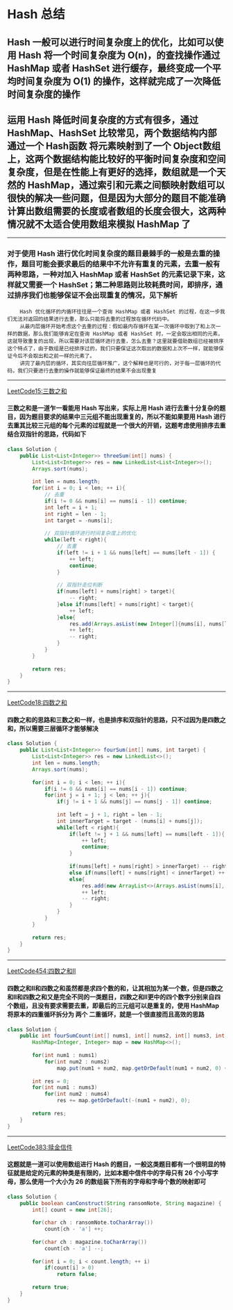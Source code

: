 # Hash 总结

## Hash 一般可以进行时间复杂度上的优化，比如可以使用 Hash 将一个时间复杂度为 O(n)，的查找操作通过 HashMap 或者 HashSet 进行缓存，最终变成一个平均时间复杂度为 O(1) 的操作，这样就完成了一次降低时间复杂度的操作

## 运用 Hash 降低时间复杂度的方式有很多，通过 HashMap、HashSet 比较常见，两个数据结构内部通过一个 Hash函数 将元素映射到了一个 Object数组上，这两个数据结构能比较好的平衡时间复杂度和空间复杂度，但是在性能上有更好的选择，数组就是一个天然的 HashMap，通过索引和元素之间额映射数组可以很快的解决一些问题，但是因为大部分的题目不能准确计算出数组需要的长度或者数组的长度会很大，这两种情况就不太适合使用数组来模拟 HashMap 了

---

### 对于使用 Hash 进行优化时间复杂度的题目最棘手的一般是去重的操作，题目可能会要求最后的结果中不允许有重复的元素，去重一般有两种思路，一种对加入 HashMap 或者 HashSet 的元素记录下来，这样就又需要一个 HashSet；第二种思路则比较耗费时间，即排序，通过排序我们也能够保证不会出现重复的情况，见下解析

```plain text
    Hash 优化循环的内循环往往是一个查询 HashMap 或者 HashSet 的过程，在这一步我们无法对返回的结果进行去重，那么只能将去重的过程放在循环代码中。
    从最内层循环开始考虑这个去重的过程：假如最内存循环在某一次循环中取到了和上次一样的数据，那么我们能够肯定在查询 HashMap 或者 HashSet 时，一定会取出相同的元素，这就导致重复的出现，所以需要对该层循环进行去重，怎么去重？这里就要借助数组已经被排序这个特点了，由于数组是已经排序过的，我们只要保证这次取出的数据和上次不一样，就能够保证今后不会取出和之前一样的元素了。
    讲完了最内层的循环，其实向往层循环推广，这个解释也是可行的，对于每一层循环的代码，我们只要进行去重的操作就能够保证最终的结果不会出现重复
```

---

[LeetCode15:三数之和](https://leetcode.com/problems/3sum/)

#### 三数之和是一道乍一看能用 Hash 写出来，实际上用 Hash 进行去重十分复杂的题目，因为题目要求的结果中三元组不能出现重复的，所以不能如果要用 Hash 进行去重其比较三元组的每个元素的过程就是一个很大的开销，这题考虑使用**排序去重**结合**双指针**的思路，代码如下

```java
class Solution {
    public List<List<Integer>> threeSum(int[] nums) {
        List<List<Integer>> res = new LinkedList<List<Integer>>();
        Arrays.sort(nums);
        
        int len = nums.length;
        for(int i = 0; i < len; ++ i){
            // 去重
            if(i != 0 && nums[i] == nums[i - 1]) continue;
            int left = i + 1;
            int right = len - 1;
            int target = -nums[i];
            
            // 双指针循环进行时间复杂度上的优化
            while(left < right){
                // 去重
                if(left != i + 1 && nums[left] == nums[left - 1]) {
                    ++ left;
                    continue;
                }
                
                // 双指针走位判断
                if(nums[left] + nums[right] > target){
                    -- right;
                }else if(nums[left] + nums[right] < target){
                    ++ left;
                }else{
                    res.add(Arrays.asList(new Integer[]{nums[i], nums[left], nums[right]}));
                    ++ left;
                    -- right;
                }
            }
        }
        
        return res;
    }
}
```

---

[LeetCode18:四数之和](https://leetcode.com/problems/4sum/)

#### 四数之和的思路和三数之和一样，也是排序和双指针的思路，只不过因为是四数之和，所以需要三层循环才能够解决

```java
class Solution {
    public List<List<Integer>> fourSum(int[] nums, int target) {
        List<List<Integer>> res = new LinkedList<>();   
        int len = nums.length;
        Arrays.sort(nums);
        
        for(int i = 0; i < len; ++ i){
            if(i != 0 && nums[i] == nums[i - 1]) continue;
            for(int j = i + 1; j < len; ++ j){
                if(j != i + 1 && nums[j] == nums[j - 1]) continue;
                
                int left = j + 1, right = len - 1;
                int innerTarget = target - (nums[i] + nums[j]);
                while(left < right){
                    if(left != j + 1 && nums[left] == nums[left - 1]){
                        ++ left;
                        continue;
                    }
                    
                    if(nums[left] + nums[right] > innerTarget) -- right;
                    else if(nums[left] + nums[right] < innerTarget) ++ left;
                    else{
                        res.add(new ArrayList<>(Arrays.asList(nums[i], nums[j], nums[left], nums[right])));
                        ++ left;
                        -- right;
                    }
                }
            }
        }
        
        return res;
    }
}
```

---

[LeetCode454:四数之和Ⅱ](https://leetcode.com/problems/4sum-ii/)

#### 四数之和Ⅱ和四数之和虽然都是求四个数的和，让其相加为某一个数，但是四数之和Ⅱ和四数之和又是完全不同的一类题目，四数之和Ⅱ更中的四个数字分别来自四个数组，且没有要求需要去重，即最后的三元组可以是重复的，使用 HashMap 将原本的四重循环拆分为 两个 二重循环，就是一个很直接而且高效的思路

```java
class Solution {
    public int fourSumCount(int[] nums1, int[] nums2, int[] nums3, int[] nums4) {
        HashMap<Integer, Integer> map = new HashMap<>();
        
        for(int num1 : nums1)
            for(int num2 : nums2)
                map.put(num1 + num2, map.getOrDefault(num1 + num2, 0) + 1);
        
        int res = 0;
        for(int num1 : nums3)
            for(int num2 : nums4)
                res += map.getOrDefault(-(num1 + num2), 0);
        
        return res;
    }
}
```

---

[LeetCode383:赎金信件](https://leetcode.com/problems/ransom-note/)

#### 这题就是一道可以使用数组进行 Hash 的题目，一般这类题目都有一个很明显的特征就是给定的元素的种类是有限的，比如本题中信件中的字母只有 26 个小写字母，那么使用一个大小为 26 的数组装下所有的字母和字母个数的映射即可

```java
class Solution {
    public boolean canConstruct(String ransomNote, String magazine) {
        int[] count = new int[26];
        
        for(char ch : ransomNote.toCharArray())
            count[ch - 'a'] ++;
        
        for(char ch : magazine.toCharArray())
            count[ch - 'a'] --;
    
        for(int i = 0; i < count.length; ++ i)
            if(count[i] > 0)
                return false;
        
        return true;
    }
}
```

